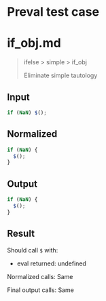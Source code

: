 # Preval test case

# if_obj.md

> ifelse > simple > if_obj
>
> Eliminate simple tautology

## Input

`````js filename=intro
if (NaN) $();
`````

## Normalized

`````js filename=intro
if (NaN) {
  $();
}
`````

## Output

`````js filename=intro
if (NaN) {
  $();
}
`````

## Result

Should call `$` with:
 - eval returned: undefined

Normalized calls: Same

Final output calls: Same
